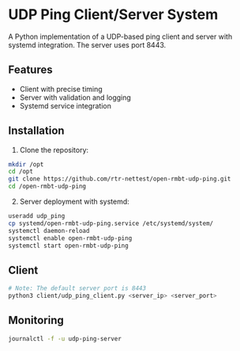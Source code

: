 # UDP Ping Client/Server System

A Python implementation of a UDP-based ping client and server with systemd integration.
The server uses port 8443.

## Features
- Client with precise timing
- Server with validation and logging
- Systemd service integration

## Installation

1. Clone the repository:
```bash
mkdir /opt
cd /opt
git clone https://github.com/rtr-nettest/open-rmbt-udp-ping.git
cd /open-rmbt-udp-ping
```

2. Server deployment with systemd:

```bash
useradd udp_ping
cp systemd/open-rmbt-udp-ping.service /etc/systemd/system/
systemctl daemon-reload
systemctl enable open-rmbt-udp-ping 
systemctl start open-rmbt-udp-ping
```


## Client
```bash
# Note: The default server port is 8443
python3 client/udp_ping_client.py <server_ip> <server_port>
```

## Monitoring
```bash
journalctl -f -u udp-ping-server
```
